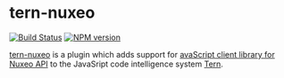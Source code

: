 # tern-nuxeo

[![Build Status](https://secure.travis-ci.org/angelozerr/tern-nuxeo.png)](http://travis-ci.org/angelozerr/tern-nuxeo)
[![NPM version](https://img.shields.io/npm/v/tern-nuxeo.svg)](https://www.npmjs.org/package/tern-nuxeo)

[tern-nuxeo](https://github.com/angelozerr/tern-nuxeo) is a plugin which adds support for [avaScript client library for Nuxeo API](https://github.com/nuxeo/nuxeo-js-client) to the JavaSript code intelligence system [Tern](http://ternjs.net/).